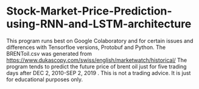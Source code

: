 # Stock-Market-Price-Prediction-using-RNN-and-LSTM-architecture

This program runs best on Google Colaboratory and for certain issues and differences with Tensorfloe versions, Protobuf and Python. The BRENToil.csv was generated from https://www.dukascopy.com/swiss/english/marketwatch/historical/ The program tends to predict the future price of brent oil just for five trading days after DEC 2, 2010-SEP 2, 2019 . This is not a trading advice. It is just for educational purposes only.
